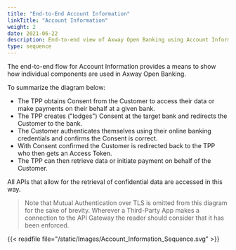 ```yaml
---
title: "End-to-End Account Information"
linkTitle: "Account Information"
weight: 2
date: 2021-06-22
description: End-to-end view of Axway Open Banking using Account Information as an example
type: sequence
---
```


The end-to-end flow for Account Information provides a means to show how individual components are used in Axway Open Banking.

To summarize the diagram below:

* The TPP obtains Consent from the Customer to access their data or make payments on their behalf at a given bank.
* The TPP creates ("lodges") Consent at the target bank and redirects the Customer to the bank.
* The Customer authenticates themselves using their online banking credentials and confirms the Consent is correct.
* With Consent confirmed the Customer is redirected back to the TPP who then gets an Access Token.
* The TPP can then retrieve data or initiate payment on behalf of the Customer.

All APIs that allow for the retrieval of confidential data are accessed in this way.

> Note that Mutual Authentication over TLS is omitted from this diagram for the sake of brevity. Wherever a Third-Party App makes a connection to the API Gateway the reader should consider that it has been enforced.

{{< readfile file="/static/Images/Account_Information_Sequence.svg" >}}


